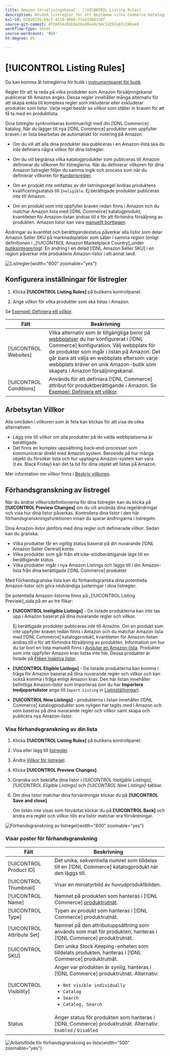 ```yaml
---
title: Amazon försäljningskanal - [!UICONTROL Listing Rules]
description: Använd listregler för att bestämma vilka Commerce-katalogprodukter som publiceras som Amazon Marketplace-listor.
exl-id: b28a625b-64cf-4119-98bb-f1ea33043c8f
source-git-commit: df26834c81b5e26ad0ea8c94c14292eb7c24bae8
workflow-type: tm+mt
source-wordcount: '954'
ht-degree: 0%

---
```


# [!UICONTROL Listing Rules]

Du kan komma åt listreglerna för butik i [instrumentpanel för butik](./amazon-store-dashboard.md).

Regler för att ta reda på vilka produkter som Amazon försäljningskanal publicerar till Amazon anges. Dessa regler innehåller många alternativ för att skapa enkla till komplexa regler som inkluderar eller exkluderar produkter som listor. Varje regel består av villkor som ställer in kraven för att få ta med en produktlista.

Dina listregler synkroniseras kontinuerligt med din [!DNL Commerce] katalog. När du lägger till nya [!DNL Commerce] produkter som uppfyller kraven i er lista bearbetas de automatiskt för notering på Amazon.

- Om du vill att alla dina produkter ska publiceras i en Amazon-lista ska du inte definiera några villkor för dina listregler.

- Om du vill begränsa vilka katalogprodukter som publiceras till Amazon definierar du villkoren för listreglerna. När du definierar villkoren för dina Amazon listregler följer du samma logik och process som när du definierar villkoren för [Kundprisregler](https://experienceleague.adobe.com/docs/commerce-admin/marketing/promotions/cart-rules/price-rules-cart.html).

- Om en produkt inte omfattas av din listningsregel ändras produktens kvalificeringsstatus till `Ineligible`. Ej berättigade produkter publiceras inte till Amazon.

- Om en produkt som inte uppfyller kraven redan finns i Amazon och du matchar Amazon lista med [!DNL Commerce] katalogprodukt, kvantiteten för Amazon-listan ändras till `0` för att förhindra försäljning av produkten. Amazon listor kan vara [manuellt borttagen](./end-listings-manually.md).

Ändringar av kvantitet och berättigandestatus påverkar alla listor som delar Amazon Seller SKU på marknadsplatser som säljer i samma region (enligt definitionen i _[!UICONTROL Amazon Marketplace Country]_under [butiksintegrering](./store-integration.md)). En ändring i en delad [!DNL Amazon Seller SKU] i en region påverkar inte produktens Amazon-listor i ett annat land.

![Listregler](assets/ob-listing-rules.png){width="600" zoomable="yes"}

## Konfigurera inställningar för listregler

1. Klicka **[!UICONTROL Listing Rules]** på butikens kontrollpanel.

1. Ange villkor för vilka produkter som ska listas i Amazon.

Se [Exempel: Definiera ett villkor](./ob-define-condition-example.md).

| Fält | Beskrivning |
|---|---|
| [!UICONTROL Websites] | Vilka alternativ som är tillgängliga beror på [webbplatser](https://experienceleague.adobe.com/docs/commerce-admin/start/setup/websites-stores-views.html) du har konfigurerat i [!DNL Commerce] konfiguration. Välj webbplats för de produkter som ingår i listan på Amazon. Det går bara att välja en webbplats eftersom varje webbplats kräver en unik Amazon-butik som skapats i Amazon försäljningskanal. |
| [!UICONTROL Conditions] | Används för att definiera [!DNL Commerce] attribut för produktberättigande i Amazon. Se [Exempel: Definiera ett villkor](./ob-define-condition-example.md). |

## Arbetsytan Villkor

Alla områden i villkoren som är feta kan klickas för att visa de olika alternativen.

- Lägg inte till villkor om alla produkter på de valda webbplatserna är berättigade.
- Det finns en komplex uppsättning back-end-processer som kommunicerar direkt med Amazon system. Beroende på hur många objekt du försöker lista och hur upptagna Amazon-system kan vara (t.ex. Black Friday) kan det ta tid för dina objekt att listas på Amazon.

Mer information om villkor finns i [Beskriv villkoren](https://experienceleague.adobe.com/docs/commerce-admin/marketing/promotions/cart-rules/price-rules-cart.html).

## Förhandsgranskning av listregel

När du ändrar villkorsdefinitionerna för dina listregler kan du klicka på **[!UICONTROL Preview Changes]** om du vill använda dina regeländringar och visa hur dina listor påverkas. Kontrollera dina listor i den här förhandsgranskningsfunktionen innan du sparar ändringarna i listregeln.

Dina Amazon-listor jämförs med dina regler och definierade villkor. Sedan kan du granska:

- Vilka produkter får en ogiltig status baserat på din nuvarande [!DNL Amazon Seller Central] konto
- Vilka produkter som går från ett icke-stödberättigande läge till en berättigande status
- Vilka produkter ingår i nya Amazon Listings och läggs till i din Amazon-lista från dina berättigade [!DNL Commerce] produkter

Med Förhandsgranska lista kan du förhandsgranska dina potentiella Amazon-listor och göra nödvändiga justeringar i dina listregler.

De potentiella Amazon-listorna finns på _[!UICONTROL Listing Preview]_sida på en av tre flikar:

- **[!UICONTROL Ineligible Listings]** - De listade produkterna kan inte tas upp i Amazon baserat på dina nuvarande regler och villkor.

   Ej berättigade produkter publiceras inte till Amazon. Om en produkt som inte uppfyller kraven redan finns i Amazon och du matchar Amazon lista med [!DNL Commerce] katalogprodukt, kvantiteten för Amazon-listan ändras till `0` för att förhindra försäljning av produkten. Information om hur du tar bort en lista manuellt finns i [Avslutar en Amazon-lista](./end-listings-manually.md). Produkter som inte uppfyller Amazon krav listas inte här. Dessa produkter är listade på [Fliken Inaktiva listor](./inactive-listings.md).

- **[!UICONTROL Eligible Listings]** - De listade produkterna kan komma i fråga för Amazon baserat på dina nuvarande regler och villkor och kan också komma i fråga enligt Amazon krav. Den här listan innehåller befintliga Amazon-listor som importeras (om du har **Importera tredjepartslistor** ange till `Import Listing` in [Listinställningar](./third-party-listing-settings.md)).

- **[!UICONTROL New Listings]** - produkterna i listan innehåller [!DNL Commerce] katalogprodukter som nyligen har tagits med i Amazon och som baseras på dina nuvarande regler och villkor samt skapa och publicera nya Amazon-listor.

### Visa förhandsgranskning av din lista

1. Klicka **[!UICONTROL Listing Rules]** på butikens kontrollpanel.

1. Visa eller lägg till [listregler](./listing-rules.md).

1. Ändra [Villkor för listregel](./ob-define-condition-example.md).

1. Klicka **[!UICONTROL Preview Changes]**.

1. Granska och bekräfta dina listor i _[!UICONTROL Ineligible Listings]_,_[!UICONTROL Eligible Listings]_ och _[!UICONTROL New Listings]_-tabbar.

1. Om dina listor matchar dina förväntningar klickar du på **[!UICONTROL Save and close]**.

   Om listan inte visas som förväntat klickar du på **[!UICONTROL Back]** och ändra era regler och villkor tills era listor matchar era förväntningar.

![Förhandsgranskning av listregel](assets/amazon-listing-rule-preview.png){width="600" zoomable="yes"}

### Visar poster för förhandsgranskning

| Fält | Beskrivning |
|--- |--- |
| [!UICONTROL Product ID] | Det unika, sekventiella numret som tilldelas till en [!DNL Commerce] katalogprodukt när den läggs till. |
| [!UICONTROL Thumbnail] | Visar en miniatyrbild av huvudproduktbilden. |
| [!UICONTROL Name] | Namnet på produkten som hanteras i [!DNL Commerce] [produktrutnät](https://experienceleague.adobe.com/docs/commerce-admin/catalog/products/products-list.html). |
| [!UICONTROL Type] | Typen av produkt som hanteras i [!DNL Commerce] produktrutnät. |
| [!UICONTROL Attribute Set] | Namnet på den attributuppsättning som används som mall för produkten, hanteras i [!DNL Commerce] produktrutnät. |
| [!UICONTROL SKU] | Den unika Stock Keeping-enheten som tilldelats produkten, hanteras i [!DNL Commerce] produktrutnät. |
| [!UICONTROL Visibility] | Anger var produkten är synlig, hanteras i [!DNL Commerce] produktrutnät. Alternativ:<ul><li>`Not visible individually`</li><li>`Catalog`</li><li>`Search`</li><li>`Catalog, Search`</li></ul> |
| Status | Anger status för produkten som hanteras i [!DNL Commerce] produktrutnät. Alternativ: `Enabled` / `Disabled` |

![Arbetsflöde för förhandsgranskning av lista](assets/listing-preview-flowchart.png){width="500" zoomable="yes"}
